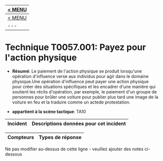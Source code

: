 |[< MENU](../README.md)|
|---|
|[< MENU](../../README.md)|
|---|
# Technique T0057.001: Payez pour l'action physique

* **Résumé**: Le paiement de l'action physique se produit lorsqu'une opération d'influence verse aux individus pour agir dans le domaine physique.Une opération d'influence peut payer une action physique pour créer des situations spécifiques et les encadrer d'une manière qui soutient les récits d'opération, par exemple, le paiement d'un groupe de personnes pour brûler une voiture pour publier plus tard une image de la voiture en feu et la traduire comme un actede protestation.

* **appartient à la scène tactique**: TA10


|Incident |Descriptions données pour cet incident |
|-------- |-------------------- |



|Compteurs |Types de réponse |
|-------- |-------------- |


Ne pas modifier au-dessus de cette ligne - veuillez ajouter des notes ci-dessous
